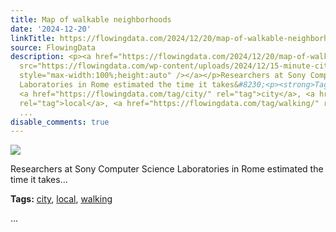 ```yaml
---
title: Map of walkable neighborhoods
date: '2024-12-20'
linkTitle: https://flowingdata.com/2024/12/20/map-of-walkable-neighborhoods/
source: FlowingData
description: <p><a href="https://flowingdata.com/2024/12/20/map-of-walkable-neighborhoods/"><img
  src="https://flowingdata.com/wp-content/uploads/2024/12/15-minute-city-750x535.png"
  style="max-width:100%;height:auto" /></a></p>Researchers at Sony Computer Science
  Laboratories in Rome estimated the time it takes&#8230;<p><strong>Tags:</strong>
  <a href="https://flowingdata.com/tag/city/" rel="tag">city</a>, <a href="https://flowingdata.com/tag/local/"
  rel="tag">local</a>, <a href="https://flowingdata.com/tag/walking/" rel="tag">walking</a></p>
  ...
disable_comments: true
---
```

<p><a href="https://flowingdata.com/2024/12/20/map-of-walkable-neighborhoods/"><img src="https://flowingdata.com/wp-content/uploads/2024/12/15-minute-city-750x535.png" style="max-width:100%;height:auto" /></a></p>Researchers at Sony Computer Science Laboratories in Rome estimated the time it takes&#8230;<p><strong>Tags:</strong> <a href="https://flowingdata.com/tag/city/" rel="tag">city</a>, <a href="https://flowingdata.com/tag/local/" rel="tag">local</a>, <a href="https://flowingdata.com/tag/walking/" rel="tag">walking</a></p> ...